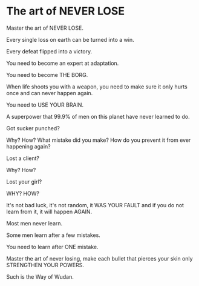 # The art of NEVER LOSE

Master the art of NEVER LOSE.

Every single loss on earth can be turned into a win.

Every defeat flipped into a victory.

You need to become an expert at adaptation.

You need to become THE BORG.

When life shoots you with a weapon, you need to make sure it only hurts once and can never happen again.

You need to USE YOUR BRAIN.

A superpower that 99.9% of men on this planet have never learned to do.

Got sucker punched?

Why? How? What mistake did you make? How do you prevent it from ever happening again?

Lost a client?

Why? How?

Lost your girl?

WHY? HOW?

It's not bad luck, it's not random, it WAS YOUR FAULT and if you do not learn from it, it will happen AGAIN.

Most men never learn.

Some men learn after a few mistakes.

You need to learn after ONE mistake.

Master the art of never losing, make each bullet that pierces your skin only STRENGTHEN YOUR POWERS.

Such is the Way of Wudan.
